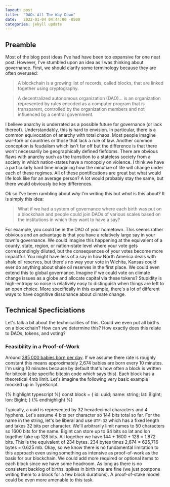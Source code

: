 ```yaml
---
layout: post
title:  "DAOs All The Way Down"
date:   2022-01-04 04:44:00 -0500
categories: jekyll update
---
```


## Preamble
Most of the blog post ideas I've had have been too expansive for one neat post. However, I've stumbled upon an idea as I was thinking about governance. First, we should clarify some terminology because they are often overused:

> A blockchain is a growing list of records, called blocks, that are linked together using cryptography.

> A decentralized autonomous organization (DAO)... is an organization represented by rules encoded as a computer program that is transparent, controlled by the organization members and not influenced by a central government.

I believe anarchy is underrated as a possible future for governance (or lack thereof). Understandably, this is hard to envision. In particular, there is a common equivocation of anarchy with total chaos. Most people imagine war-torn or countries or those that lack a rule of law. Another common conception is feudalism which isn't far off but the difference is that there won't necessarily be geographically defined fiefdoms. There are obvious flaws with anarchy such as the transition to a stateless society from a society in which nation-states have a monopoly on violence. I think we have a particularly hard time imagining how the minutiae of life will change under each of these regimes. All of these pontifications are great but what would life look like for an average person? A lot would probably stay the same, but there would obviously be key differences.

Ok so I've been rambling about *why* I'm writing this but *what* is this about? It is simply this idea:

> What if we had a system of governance where each birth was put on a blockchain and people could join DAOs of various scales based on the institutions in which they want to have a say? 

For example, you could be in the DAO of your hometown. This seems rather obivious and an advantage is that you have a relatively large say in your town's governance. We could imagine this happening at the equivalent of a county, state, region, or nation-state level where your vote gets correspondingly diluted, but the consequences of your votes become more impactful. You might have less of a say in how North America deals with shale oil reserves, but there's no way your vote in Wichita, Kansas could ever do anything about shale oil reserves in the first place. We could even extend this to global governance. Imagine if we could vote on climate change issues as a globe and allocate capital via these tokens? Stupidity is high-entropy so noise is relatively easy to distinguish when things are left to an open choice. More specifically in this example, there's a lot of different ways to have cognitive dissonance about climate change. 


## Technical Specficiations
Let's talk a bit about the technicalities of this. Could we even put all births on a blockchain? How can we determine this? How exactly does this relate to DAOs, tokens, and voting?


### Feasibility in a Proof-of-Work
Around [385,000 babies born per day][babies-born-per-day]. If we assume there rate is roughly constant this means approximately 2,674 babies are born every 10 minutes. I'm using 10 minutes because by default that's how often a block is written for bitcoin (cite specific bitcoin code which says this). Each block has a theoretical 4mb limit. Let's imagine the following very basic example mocked up in TypeScript.

{% highlight typescript %}
const block = {
    id: uuid;
    name: string;
    lat: BigInt;
    lon: BigInt;
}
{% endhighlight %}

Typically, a uuid is represented by 32 hexadecimal characters and 4 hyphens. Let's assume 4 bits per character so 144 bits total so far. For the name in the string, let's be liberal and use `UTF-32` which has a fixed length and takes 32 bits per character. We'll arbitrarily limit names to 50 characters so 1600 bits for the name. BigInt can store up to 64 bits so lat and lon together take up 128 bits. All together we have 144 + 1600 + 128 = 1,872 bits. This is the equivalent of 234 bytes. 234 bytes times 2,674 = 625,716 bytes = 0.625 mb. Okay, so we know there is no fundamental limitation to this approach even using something as intensive as proof-of-work as the basis for our blockchain. We could add more required or optional items to each block since we have some headroom. As long as there is no consistent backlog of births, spikes in birth rate are fine (we just postpone writing them to a block for a few block durations). A proof-of-stake model could be even more amenable to this task.


[babies-born-per-day]: https://www.theworldcounts.com/stories/How-Many-Babies-Are-Born-Each-Day